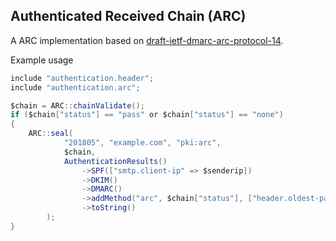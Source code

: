 ## Authenticated Received Chain (ARC) 
A ARC implementation based on [draft-ietf-dmarc-arc-protocol-14](https://tools.ietf.org/html/draft-ietf-dmarc-arc-protocol-14).

Example usage

```java
include "authentication.header";
include "authentication.arc";

$chain = ARC::chainValidate();
if ($chain["status"] == "pass" or $chain["status"] == "none")
{
	ARC::seal(
			"201805", "example.com", "pki:arc",
			$chain,
			AuthenticationResults()
				->SPF(["smtp.client-ip" => $senderip])
				->DKIM()
				->DMARC()
				->addMethod("arc", $chain["status"], ["header.oldest-pass" => $chain["oldestpass"] ?? "0"])
				->toString()
		);
}
```
